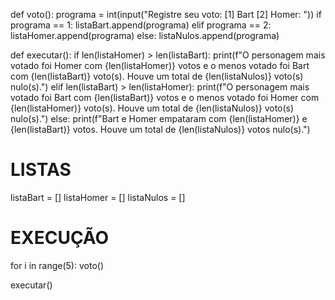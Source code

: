 def voto():
  programa = int(input("Registre seu voto: [1] Bart [2] Homer: "))
  if programa == 1:
    listaBart.append(programa)
  elif programa == 2:
    listaHomer.append(programa)
  else:
    listaNulos.append(programa)

def executar():
  if len(listaHomer) > len(listaBart):
    print(f"O personagem mais votado foi Homer com {len(listaHomer)} votos e o menos votado foi Bart com {len(listaBart)} voto(s). Houve um total de {len(listaNulos)} voto(s) nulo(s).")
  elif len(listaBart) > len(listaHomer):
    print(f"O personagem mais votado foi Bart com {len(listaBart)} votos e o menos votado foi Homer com {len(listaHomer)} voto(s). Houve um total de {len(listaNulos)} voto(s) nulo(s).")
  else:
    print(f"Bart e Homer empataram com {len(listaHomer)} e {len(listaBart)} votos. Houve um total de {len(listaNulos)} votos nulo(s).")

# LISTAS

listaBart = []
listaHomer = []
listaNulos = []

# EXECUÇÃO

for i in range(5):
  voto()

executar()

